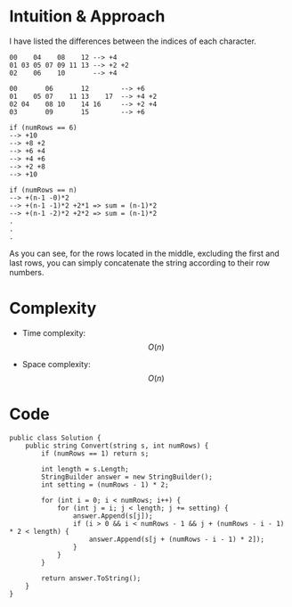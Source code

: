 # Intuition & Approach
I have listed the differences between the indices of each character.
```
00    04    08    12 --> +4
01 03 05 07 09 11 13 --> +2 +2
02    06    10       --> +4
```
```
00       06       12        --> +6 
01    05 07    11 13    17  --> +4 +2 
02 04    08 10    14 16     --> +2 +4 
03       09       15        --> +6 
```
```
if (numRows == 6)
--> +10
--> +8 +2
--> +6 +4
--> +4 +6
--> +2 +8
--> +10
```
```
if (numRows == n)
--> +(n-1 -0)*2 
--> +(n-1 -1)*2 +2*1 => sum = (n-1)*2
--> +(n-1 -2)*2 +2*2 => sum = (n-1)*2
.
.
.
```
As you can see, for the rows located in the middle, excluding the first and last rows, you can simply concatenate the string according to their row numbers.

# Complexity
- Time complexity: $$O(n)$$

- Space complexity: $$O(n)$$

# Code
```
public class Solution {
    public string Convert(string s, int numRows) {
        if (numRows == 1) return s;

        int length = s.Length;
        StringBuilder answer = new StringBuilder();
        int setting = (numRows - 1) * 2;

        for (int i = 0; i < numRows; i++) {
            for (int j = i; j < length; j += setting) {
                answer.Append(s[j]);
                if (i > 0 && i < numRows - 1 && j + (numRows - i - 1) * 2 < length) {
                    answer.Append(s[j + (numRows - i - 1) * 2]);
                }
            }
        }
        
        return answer.ToString();
    }
}

```
